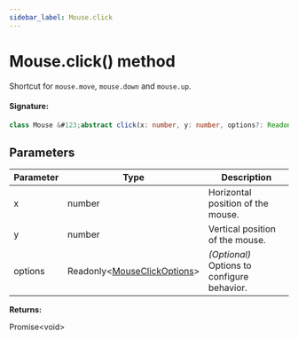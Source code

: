 ```yaml
---
sidebar_label: Mouse.click
---
```


# Mouse.click() method

Shortcut for `mouse.move`, `mouse.down` and `mouse.up`.

#### Signature:

```typescript
class Mouse &#123;abstract click(x: number, y: number, options?: Readonly<MouseClickOptions>): Promise<void>;&#125;
```

## Parameters

| Parameter | Type                                                                  | Description                                 |
| --------- | --------------------------------------------------------------------- | ------------------------------------------- |
| x         | number                                                                | Horizontal position of the mouse.           |
| y         | number                                                                | Vertical position of the mouse.             |
| options   | Readonly&lt;[MouseClickOptions](./puppeteer.mouseclickoptions.md)&gt; | _(Optional)_ Options to configure behavior. |

**Returns:**

Promise&lt;void&gt;
